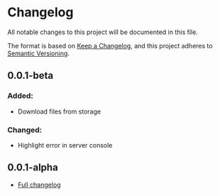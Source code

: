 # Changelog

All notable changes to this project will be documented in this file.

The format is based on [Keep a Changelog](https://keepachangelog.com/en/1.1.0/),
and this project adheres to [Semantic Versioning](https://semver.org/spec/v2.0.0.html).

## 0.0.1-beta
### Added: 
- Download files from storage

### Changed:
- Highlight error in server console

## 0.0.1-alpha
- [Full changelog](81a198fa18e28494bdc5bfe86c6958e6cfe77c1c)
